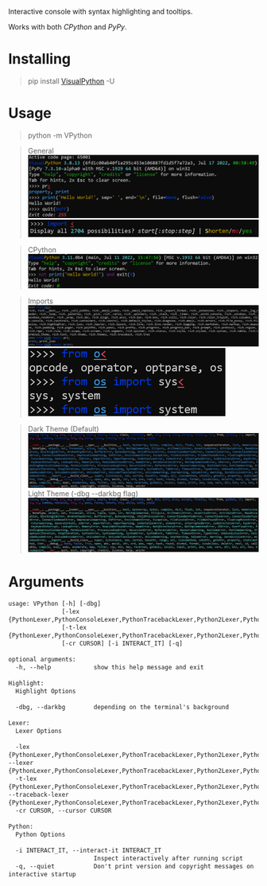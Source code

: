 Interactive console with syntax highlighting and tooltips.

Works with both _CPython_ and _PyPy_.

# Installing

> pip install [VisualPython](https://pypi.org/project/VisualPython) -U

# Usage

> python -m VPython

> General
![](screenshots/main.png)
![](screenshots/many_options.png)

> CPython
![](screenshots/CPython.png)

> Imports
![](screenshots/import_hints.png)
![](screenshots/import.png)

> Dark Theme (Default)
![](screenshots/dark_theme.png)
> Light Theme (-dbg --darkbg flag)
![](screenshots/light_theme.png)

# Arguments

```
usage: VPython [-h] [-dbg]
               [-lex {PythonLexer,PythonConsoleLexer,PythonTracebackLexer,Python2Lexer,Python2TracebackLexer,CythonLexer,DgLexer,NumPyLexer}]
               [-t-lex {PythonLexer,PythonConsoleLexer,PythonTracebackLexer,Python2Lexer,Python2TracebackLexer,CythonLexer,DgLexer,NumPyLexer}]
               [-cr CURSOR] [-i INTERACT_IT] [-q]

optional arguments:
  -h, --help            show this help message and exit

Highlight:
  Highlight Options

  -dbg, --darkbg        depending on the terminal's background

Lexer:
  Lexer Options

  -lex {PythonLexer,PythonConsoleLexer,PythonTracebackLexer,Python2Lexer,Python2TracebackLexer,CythonLexer,DgLexer,NumPyLexer}, --lexer {PythonLexer,PythonConsoleLexer,PythonTracebackLexer,Python2Lexer,Python2TracebackLexer,CythonLexer,DgLexer,NumPyLexer}
  -t-lex {PythonLexer,PythonConsoleLexer,PythonTracebackLexer,Python2Lexer,Python2TracebackLexer,CythonLexer,DgLexer,NumPyLexer}, --traceback-lexer {PythonLexer,PythonConsoleLexer,PythonTracebackLexer,Python2Lexer,Python2TracebackLexer,CythonLexer,DgLexer,NumPyLexer}
  -cr CURSOR, --cursor CURSOR

Python:
  Python Options

  -i INTERACT_IT, --interact-it INTERACT_IT
                        Inspect interactively after running script
  -q, --quiet           Don't print version and copyright messages on interactive startup
```
